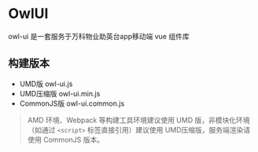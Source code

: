 # OwlUI
owl-ui 是一套服务于万科物业助英台app移动端 vue 组件库

## 构建版本
* UMD版 owl-ui.js
* UMD压缩版 owl-ui.min.js
* CommonJS版 owl-ui.common.js

> AMD 环境、Webpack 等构建工具环境建议使用 UMD 版，非模块化环境（如通过 `<script>` 标签直接引用）建议使用 UMD压缩版，服务端渲染请使用 CommonJS 版本。
